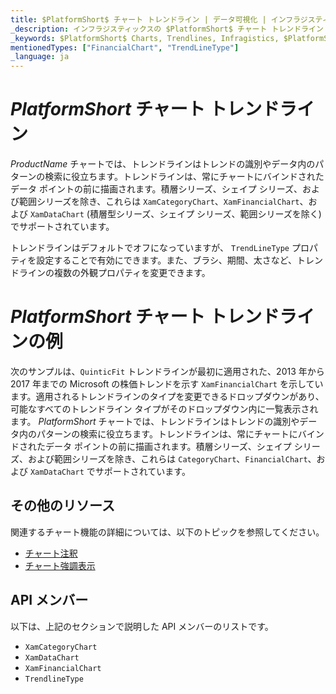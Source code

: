 ```yaml
---
title: $PlatformShort$ チャート トレンドライン | データ可視化 | インフラジスティックス
_description: インフラジスティックスの $PlatformShort$ チャート トレンドライン
_keywords: $PlatformShort$ Charts, Trendlines, Infragistics, $PlatformShort$ チャート, トレンドライン, インフラジスティックス
mentionedTypes: ["FinancialChart", "TrendLineType"]
_language: ja
---
```


# $PlatformShort$ チャート トレンドライン

$ProductName$ チャートでは、トレンドラインはトレンドの識別やデータ内のパターンの検索に役立ちます。トレンドラインは、常にチャートにバインドされたデータ ポイントの前に描画されます。積層シリーズ、シェイプ シリーズ、および範囲シリーズを除き、これらは `XamCategoryChart`、`XamFinancialChart`、および `XamDataChart` (積層型シリーズ、シェイプ シリーズ、範囲シリーズを除く) でサポートされています。

トレンドラインはデフォルトでオフになっていますが、 `TrendLineType` プロパティを設定することで有効にできます。また、ブラシ、期間、太さなど、トレンドラインの複数の外観プロパティを変更できます。

# $PlatformShort$ チャート トレンドラインの例

次のサンプルは、`QuinticFit` トレンドラインが最初に適用された、2013 年から 2017 年までの Microsoft の株価トレンドを示す `XamFinancialChart` を示しています。適用されるトレンドラインのタイプを変更できるドロップダウンがあり、可能なすべてのトレンドライン タイプがそのドロップダウン内に一覧表示されます。
$PlatformShort$ チャートでは、トレンドラインはトレンドの識別やデータ内のパターンの検索に役立ちます。トレンドラインは、常にチャートにバインドされたデータ ポイントの前に描画されます。積層シリーズ、シェイプ シリーズ、および範囲シリーズを除き、これらは `CategoryChart`、`FinancialChart`、および `XamDataChart` でサポートされています。

<code-view style="height: 500px"
           data-demos-base-url="{environment:dvDemosBaseUrl}"
           iframe-src="{environment:dvDemosBaseUrl}/charts/financial-chart-trendlines"
           alt="$PlatformShort$ トレンドラインの例"
           github-src="charts/financial-chart/trendlines">
</code-view>

<div class="divider--half"></div>

## その他のリソース

関連するチャート機能の詳細については、以下のトピックを参照してください。

- [チャート注釈](chart-annotations.md)
- [チャート強調表示](chart-highlighting.md)

## API メンバー

以下は、上記のセクションで説明した API メンバーのリストです。

- `XamCategoryChart`
- `XamDataChart`
- `XamFinancialChart`
- `TrendlineType`
